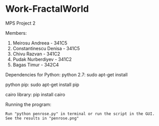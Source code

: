 # Work-FractalWorld
MPS Project 2

Members:

1. Meirosu Andreea - 341C5 
2. Constantinescu Denisa - 341C5 
2. Chivu Razvan - 341C2
3. Pudak Nurberdiyev - 341C2
4. Bagas Timur - 342C4

Dependencies for Python:
python 2.7: sudo apt-get install 

python pip: sudo apt-get install pip 

cairo library: pip install cairo

Running the program:

    Run "python penrose.py" in terminal or run the script in the GUI.
    See the results in "penrose.png"
